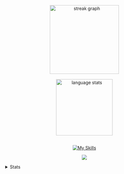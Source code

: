 <div align="center">
  <img src="https://streak-stats.demolab.com?user=southctrl&locale=en&mode=daily&theme=dark&hide_border=false&border_radius=5&order=3" height="220" alt="streak graph" />
  <br><br>
  
  <img src="https://github-readme-stats.vercel.app/api/top-langs/?username=southctrl&layout=compact&theme=dark&hide_border=false&border_radius=5" height="180" alt="language stats" />
  <br><br>
  
[![My Skills](https://skillicons.dev/icons?i=discordjs,py,java,mongodb,maven,vscode)](https://skillicons.dev)
  <br>
  
  ![](https://komarev.com/ghpvc/?username=southctrl&style=plastic)
</div>

<details>
  <summary>Stats</summary>
  
  <a href="#">![Github stats](https://github-readme-stats.vercel.app/api?username=southctrl&theme=blueberry&count_private=true&hide_border=true&line_height=20)</a>
  <a href="#">![Top Langs](https://github-readme-stats.vercel.app/api/top-langs/?username=southctrl&layout=compact&theme=blueberry&count_private=true&hide_border=true)</a>
</details>
